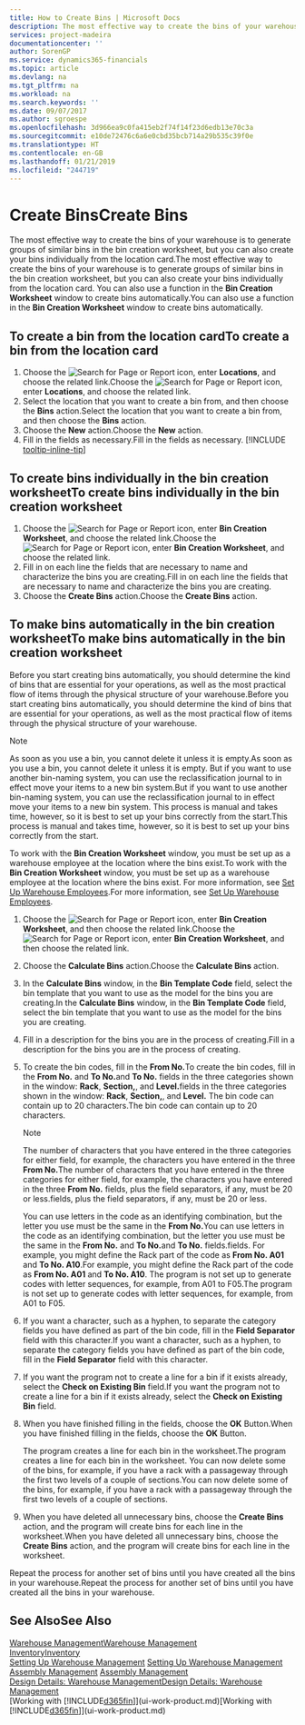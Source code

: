 ```yaml
---
title: How to Create Bins | Microsoft Docs
description: The most effective way to create the bins of your warehouse is to generate groups of similar bins in the bin creation worksheet, but you can also create your bins individually.
services: project-madeira
documentationcenter: ''
author: SorenGP
ms.service: dynamics365-financials
ms.topic: article
ms.devlang: na
ms.tgt_pltfrm: na
ms.workload: na
ms.search.keywords: ''
ms.date: 09/07/2017
ms.author: sgroespe
ms.openlocfilehash: 3d966ea9c0fa415eb2f74f14f23d6edb13e70c3a
ms.sourcegitcommit: e10de72476c6a6e0cbd35bcb714a29b535c39f0e
ms.translationtype: HT
ms.contentlocale: en-GB
ms.lasthandoff: 01/21/2019
ms.locfileid: "244719"
---
```

# <a name="create-bins"></a><span data-ttu-id="8dd31-103">Create Bins</span><span class="sxs-lookup"><span data-stu-id="8dd31-103">Create Bins</span></span>
<span data-ttu-id="8dd31-104">The most effective way to create the bins of your warehouse is to generate groups of similar bins in the bin creation worksheet, but you can also create your bins individually from the location card.</span><span class="sxs-lookup"><span data-stu-id="8dd31-104">The most effective way to create the bins of your warehouse is to generate groups of similar bins in the bin creation worksheet, but you can also create your bins individually from the location card.</span></span> <span data-ttu-id="8dd31-105">You can also use a function in the **Bin Creation Worksheet** window to create bins automatically.</span><span class="sxs-lookup"><span data-stu-id="8dd31-105">You can also use a function in the **Bin Creation Worksheet** window to create bins automatically.</span></span>  

## <a name="to-create-a-bin-from-the-location-card"></a><span data-ttu-id="8dd31-106">To create a bin from the location card</span><span class="sxs-lookup"><span data-stu-id="8dd31-106">To create a bin from the location card</span></span>  
1. <span data-ttu-id="8dd31-107">Choose the ![Search for Page or Report](media/ui-search/search_small.png "Search for Page or Report icon") icon, enter **Locations**, and choose the related link.</span><span class="sxs-lookup"><span data-stu-id="8dd31-107">Choose the ![Search for Page or Report](media/ui-search/search_small.png "Search for Page or Report icon") icon, enter **Locations**, and choose the related link.</span></span>  
2. <span data-ttu-id="8dd31-108">Select the location that you want to create a bin from, and then choose the **Bins** action.</span><span class="sxs-lookup"><span data-stu-id="8dd31-108">Select the location that you want to create a bin from, and then choose the **Bins** action.</span></span>  
3. <span data-ttu-id="8dd31-109">Choose the **New** action.</span><span class="sxs-lookup"><span data-stu-id="8dd31-109">Choose the **New** action.</span></span>
4. <span data-ttu-id="8dd31-110">Fill in the fields as necessary.</span><span class="sxs-lookup"><span data-stu-id="8dd31-110">Fill in the fields as necessary.</span></span> [!INCLUDE [tooltip-inline-tip](includes/tooltip-inline-tip_md.md)]  

## <a name="to-create-bins-individually-in-the-bin-creation-worksheet"></a><span data-ttu-id="8dd31-111">To create bins individually in the bin creation worksheet</span><span class="sxs-lookup"><span data-stu-id="8dd31-111">To create bins individually in the bin creation worksheet</span></span>  
1.  <span data-ttu-id="8dd31-112">Choose the ![Search for Page or Report](media/ui-search/search_small.png "Search for Page or Report icon") icon, enter **Bin Creation Worksheet**, and choose the related link.</span><span class="sxs-lookup"><span data-stu-id="8dd31-112">Choose the ![Search for Page or Report](media/ui-search/search_small.png "Search for Page or Report icon") icon, enter **Bin Creation Worksheet**, and choose the related link.</span></span>  
2.  <span data-ttu-id="8dd31-113">Fill in on each line the fields that are necessary to name and characterize the bins you are creating.</span><span class="sxs-lookup"><span data-stu-id="8dd31-113">Fill in on each line the fields that are necessary to name and characterize the bins you are creating.</span></span>  
3.  <span data-ttu-id="8dd31-114">Choose the **Create Bins** action.</span><span class="sxs-lookup"><span data-stu-id="8dd31-114">Choose the **Create Bins** action.</span></span>  

## <a name="to-make-bins-automatically-in-the-bin-creation-worksheet"></a><span data-ttu-id="8dd31-115">To make bins automatically in the bin creation worksheet</span><span class="sxs-lookup"><span data-stu-id="8dd31-115">To make bins automatically in the bin creation worksheet</span></span>  
<span data-ttu-id="8dd31-116">Before you start creating bins automatically, you should determine the kind of bins that are essential for your operations, as well as the most practical flow of items through the physical structure of your warehouse.</span><span class="sxs-lookup"><span data-stu-id="8dd31-116">Before you start creating bins automatically, you should determine the kind of bins that are essential for your operations, as well as the most practical flow of items through the physical structure of your warehouse.</span></span>  

> [!NOTE]  
>  <span data-ttu-id="8dd31-117">As soon as you use a bin, you cannot delete it unless it is empty.</span><span class="sxs-lookup"><span data-stu-id="8dd31-117">As soon as you use a bin, you cannot delete it unless it is empty.</span></span> <span data-ttu-id="8dd31-118">But if you want to use another bin-naming system, you can use the reclassification journal to in effect move your items to a new bin system.</span><span class="sxs-lookup"><span data-stu-id="8dd31-118">But if you want to use another bin-naming system, you can use the reclassification journal to in effect move your items to a new bin system.</span></span> <span data-ttu-id="8dd31-119">This process is manual and takes time, however, so it is best to set up your bins correctly from the start.</span><span class="sxs-lookup"><span data-stu-id="8dd31-119">This process is manual and takes time, however, so it is best to set up your bins correctly from the start.</span></span>  

<span data-ttu-id="8dd31-120">To work with the **Bin Creation Worksheet** window, you must be set up as a warehouse employee at the location where the bins exist.</span><span class="sxs-lookup"><span data-stu-id="8dd31-120">To work with the **Bin Creation Worksheet** window, you must be set up as a warehouse employee at the location where the bins exist.</span></span> <span data-ttu-id="8dd31-121">For more information, see [Set Up Warehouse Employees](warehouse-how-to-set-up-warehouse-employees.md).</span><span class="sxs-lookup"><span data-stu-id="8dd31-121">For more information, see [Set Up Warehouse Employees](warehouse-how-to-set-up-warehouse-employees.md).</span></span>    

1.  <span data-ttu-id="8dd31-122">Choose the ![Search for Page or Report](media/ui-search/search_small.png "Search for Page or Report icon") icon, enter **Bin Creation Worksheet**, and then choose the related link.</span><span class="sxs-lookup"><span data-stu-id="8dd31-122">Choose the ![Search for Page or Report](media/ui-search/search_small.png "Search for Page or Report icon") icon, enter **Bin Creation Worksheet**, and then choose the related link.</span></span>  
2.  <span data-ttu-id="8dd31-123">Choose the **Calculate Bins** action.</span><span class="sxs-lookup"><span data-stu-id="8dd31-123">Choose the **Calculate Bins** action.</span></span>
3. <span data-ttu-id="8dd31-124">In the **Calculate Bins** window, in the **Bin Template Code** field, select the bin template that you want to use as the model for the bins you are creating.</span><span class="sxs-lookup"><span data-stu-id="8dd31-124">In the **Calculate Bins** window, in the **Bin Template Code** field, select the bin template that you want to use as the model for the bins you are creating.</span></span>
4.  <span data-ttu-id="8dd31-125">Fill in a description for the bins you are in the process of creating.</span><span class="sxs-lookup"><span data-stu-id="8dd31-125">Fill in a description for the bins you are in the process of creating.</span></span>  
5.  <span data-ttu-id="8dd31-126">To create the bin codes, fill in the **From No.**</span><span class="sxs-lookup"><span data-stu-id="8dd31-126">To create the bin codes, fill in the **From No.**</span></span> <span data-ttu-id="8dd31-127">and **To No.**</span><span class="sxs-lookup"><span data-stu-id="8dd31-127">and **To No.**</span></span> <span data-ttu-id="8dd31-128">fields in the three categories shown in the window: **Rack**, **Section,**, and **Level.**</span><span class="sxs-lookup"><span data-stu-id="8dd31-128">fields in the three categories shown in the window: **Rack**, **Section,**, and **Level.**</span></span> <span data-ttu-id="8dd31-129">The bin code can contain up to 20 characters.</span><span class="sxs-lookup"><span data-stu-id="8dd31-129">The bin code can contain up to 20 characters.</span></span>  

    > [!NOTE]  
    >  <span data-ttu-id="8dd31-130">The number of characters that you have entered in the three categories for either field, for example, the characters you have entered in the three **From No.**</span><span class="sxs-lookup"><span data-stu-id="8dd31-130">The number of characters that you have entered in the three categories for either field, for example, the characters you have entered in the three **From No.**</span></span> <span data-ttu-id="8dd31-131">fields, plus the field separators, if any, must be 20 or less.</span><span class="sxs-lookup"><span data-stu-id="8dd31-131">fields, plus the field separators, if any, must be 20 or less.</span></span>  

     <span data-ttu-id="8dd31-132">You can use letters in the code as an identifying combination, but the letter you use must be the same in the **From No.**</span><span class="sxs-lookup"><span data-stu-id="8dd31-132">You can use letters in the code as an identifying combination, but the letter you use must be the same in the **From No.**</span></span> <span data-ttu-id="8dd31-133">and **To No.**</span><span class="sxs-lookup"><span data-stu-id="8dd31-133">and **To No.**</span></span> <span data-ttu-id="8dd31-134">fields.</span><span class="sxs-lookup"><span data-stu-id="8dd31-134">fields.</span></span> <span data-ttu-id="8dd31-135">For example, you might define the Rack part of the code as **From No. A01** and **To No. A10**.</span><span class="sxs-lookup"><span data-stu-id="8dd31-135">For example, you might define the Rack part of the code as **From No. A01** and **To No. A10**.</span></span> <span data-ttu-id="8dd31-136">The program is not set up to generate codes with letter sequences, for example, from A01 to F05.</span><span class="sxs-lookup"><span data-stu-id="8dd31-136">The program is not set up to generate codes with letter sequences, for example, from A01 to F05.</span></span>  

6.  <span data-ttu-id="8dd31-137">If you want a character, such as a hyphen, to separate the category fields you have defined as part of the bin code, fill in the **Field Separator** field with this character.</span><span class="sxs-lookup"><span data-stu-id="8dd31-137">If you want a character, such as a hyphen, to separate the category fields you have defined as part of the bin code, fill in the **Field Separator** field with this character.</span></span>  
7.  <span data-ttu-id="8dd31-138">If you want the program not to create a line for a bin if it exists already, select the **Check on Existing Bin** field.</span><span class="sxs-lookup"><span data-stu-id="8dd31-138">If you want the program not to create a line for a bin if it exists already, select the **Check on Existing Bin** field.</span></span>  
8. <span data-ttu-id="8dd31-139">When you have finished filling in the fields, choose the **OK** Button.</span><span class="sxs-lookup"><span data-stu-id="8dd31-139">When you have finished filling in the fields, choose the **OK** Button.</span></span>

    <span data-ttu-id="8dd31-140">The program creates a line for each bin in the worksheet.</span><span class="sxs-lookup"><span data-stu-id="8dd31-140">The program creates a line for each bin in the worksheet.</span></span> <span data-ttu-id="8dd31-141">You can now delete some of the bins, for example, if you have a rack with a passageway through the first two levels of a couple of sections.</span><span class="sxs-lookup"><span data-stu-id="8dd31-141">You can now delete some of the bins, for example, if you have a rack with a passageway through the first two levels of a couple of sections.</span></span>  

9. <span data-ttu-id="8dd31-142">When you have deleted all unnecessary bins, choose the **Create Bins** action, and the program will create bins for each line in the worksheet.</span><span class="sxs-lookup"><span data-stu-id="8dd31-142">When you have deleted all unnecessary bins, choose the **Create Bins** action, and the program will create bins for each line in the worksheet.</span></span>  

<span data-ttu-id="8dd31-143">Repeat the process for another set of bins until you have created all the bins in your warehouse.</span><span class="sxs-lookup"><span data-stu-id="8dd31-143">Repeat the process for another set of bins until you have created all the bins in your warehouse.</span></span>  

## <a name="see-also"></a><span data-ttu-id="8dd31-144">See Also</span><span class="sxs-lookup"><span data-stu-id="8dd31-144">See Also</span></span>  
[<span data-ttu-id="8dd31-145">Warehouse Management</span><span class="sxs-lookup"><span data-stu-id="8dd31-145">Warehouse Management</span></span>](warehouse-manage-warehouse.md)  
[<span data-ttu-id="8dd31-146">Inventory</span><span class="sxs-lookup"><span data-stu-id="8dd31-146">Inventory</span></span>](inventory-manage-inventory.md)  
<span data-ttu-id="8dd31-147">[Setting Up Warehouse Management](warehouse-setup-warehouse.md)   </span><span class="sxs-lookup"><span data-stu-id="8dd31-147">[Setting Up Warehouse Management](warehouse-setup-warehouse.md)   </span></span>  
<span data-ttu-id="8dd31-148">[Assembly Management](assembly-assemble-items.md)  </span><span class="sxs-lookup"><span data-stu-id="8dd31-148">[Assembly Management](assembly-assemble-items.md)  </span></span>  
[<span data-ttu-id="8dd31-149">Design Details: Warehouse Management</span><span class="sxs-lookup"><span data-stu-id="8dd31-149">Design Details: Warehouse Management</span></span>](design-details-warehouse-management.md)  
<span data-ttu-id="8dd31-150">[Working with [!INCLUDE[d365fin](includes/d365fin_md.md)]](ui-work-product.md)</span><span class="sxs-lookup"><span data-stu-id="8dd31-150">[Working with [!INCLUDE[d365fin](includes/d365fin_md.md)]](ui-work-product.md)</span></span>
